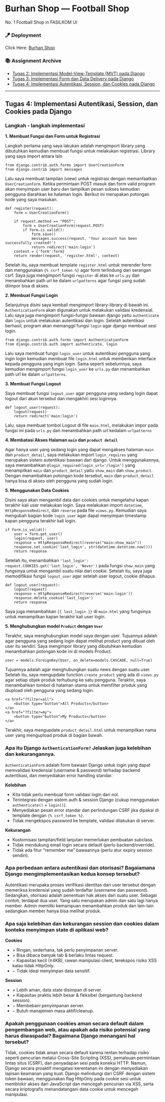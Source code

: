 # Burhan Shop — Football Shop

No. 1 Football Shop in FASILKOM UI

### 🪁 Deployment 
Click Here: [Burhan Shop](https://malik-alifan-burhanshop.pbp.cs.ui.ac.id/)

### 📚 Assignment Archive
* [Tugas 2: Implementasi Model-View-Template (MVT) pada Django](https://github.com/KareemMalik/burhan-shop/wiki/Tugas-2:-Implementasi-Model%E2%80%90View%E2%80%90Template-(MVT)-pada-Django)
* [Tugas 3: Implementasi Form dan Data Delivery pada Django](https://github.com/KareemMalik/burhan-shop/wiki/Tugas-3:-Implementasi-Form-dan-Data-Delivery-pada-Django)
* [Tugas 4: Implementasi Autentikasi, Session, dan Cookies pada Django](https://github.com/KareemMalik/burhan-shop/wiki/Tugas-4:-Implementasi-Autentikasi,-Session,-dan-Cookies-pada-Django)


***

## Tugas 4: Implementasi Autentikasi, Session, dan Cookies pada Django

### Langkah - langkah implementasi
**1. Membuat Fungsi dan Form untuk Registrasi**

Langkah pertama yang saya lakukan adalah mengimport library yang dibutuhkan kemudian membuat fungsi untuk melakukan registrasi. Library yang saya import antara lain 

```
from django.contrib.auth.forms import UserCreationForm
from django.contrib import messages
```
Lalu saya membuat tampilan (view) untuk registrasi dengan memanfaatkan `UserCreationForm`. Ketika permintaan POST masuk dan form valid program akan menyimpan user baru dan tampilkan pesan sukses kemudian pengguna diarahkan ke halaman login. Berikut ini merupakan potongan kode yang saya masukan.
```
def register(request):
    form = UserCreationForm()

    if request.method == "POST":
        form = UserCreationForm(request.POST)
        if form.is_valid():
            form.save()
            messages.success(request, 'Your account has been successfully created!')
            return redirect('main:login')
    context = {'form':form}
    return render(request, 'register.html', context)
```
Setelah itu, saya membuat template `register.html` untuk merender form dan menggunakan `{% csrf_token %}` agar form terlindung dari serangan csrf. Saya juga mengimport fungsi `register` di atas ke `urls.py` dan menambahkan path url ke dalam `urlpatterns` agar fungsi yang sudah diimpor bisa di akses.

**2. Membuat Fungsi Login**

Selanjutnya disini saya kembali mengimport library-library di bawah ini. `AuthenticationForm` akan digunakan untuk melakukan validasi kredensial. Lalu saya juga mengimport fungsi-fungsi bawaan django yaitu `authenticate` dan `login` untuk melakukan autentikasi dan login. Setelah autentikasi berhasil, program akan memanggil fungsi `login` agar django membuat sesi login.
```
from django.contrib.auth.forms import AuthenticationForm
from django.contrib.auth import authenticate, login
```
Lalu saya membuat fungsi `login_user` untuk autentikasi pengguna yang ingin login kemudian membuat file `login.html` untuk memberikan interface kepada pengguna yang ingin login. Sama seperti sebelumnya, saya kemudian mengimport fungsi `login_user` ke `urls.py` dan menambahkan path url ke dalam `urlpatterns`.

**3. Membuat Fungsi Logout**

Saya membuat fungsi `logout_user` agar pengguna yang sedang login dapat logout dari akun tersebut dan mengakhiri sesi loginnya. 
```
def logout_user(request):
    logout(request)
    return redirect('main:login')
```
Lalu, saya membuat tombol Logout di file `main.html`, melakukan impor pada fungsi ini pada `urls.py` dan menambahkan path url kedalam `urlpatterns`

**4. Membatasi Akses Halaman `main` dan `product detail`**

Agar hanya user yang sedang login yang dapat mengakses halaman `main` dan `product_detail`, saya melakukan import `login_requires` yang merupakan sistem autentikasi bawaan dari django. Untuk menggunakannya, saya menambahkan `@login_required(login_url='/login')` yang menampilkan `main` dan `product_detail` yaitu `show_main` dan `show_product`. Dengan menambahkan potongan kode tersebut, `main` dan `product_detail` hanya bisa di akses oleh pengguna yang sudah login.

**5. Menggunakan Data Cookies**

Disini saya akan mengambil data dari cookies untuk mengetahui kapan terakhir kali user melakukan login. Saya melakukan import `datetime`, `HttpResponseRedirect`, dan `reverse` pada file `views.py`. Kemudian saya mengubah bagian kode `login_user` agar dapat menyimpan timestamp kapan pengguna terakhir kali login. 

```
if form.is_valid():
    user = form.get_user()
    login(request, user)
    response = HttpResponseRedirect(reverse("main:show_main"))
    response.set_cookie('last_login', str(datetime.datetime.now()))
    return response
```
Setelah itu, menambahkan `'last_login': request.COOKIES.get('last_login', 'Never')` pada fungsi `show_main` yang fungsinya untuk mengambil suatu nilai dari cookie. Setelah itu, saya juga memodifikasi fungsi `logout_user` agar setelah user logout, cookie dihapus.
```
def logout_user(request):
    logout(request)
    response = HttpResponseRedirect(reverse('main:login'))
    response.delete_cookie('last_login')
    return response
```
Saya juga menambahkan `{{ last_login }}` di `main.html` yang fungsinya untuk menampilkan kapan terakhir kali user login.

**5. Menghubungkan model `Product` dengan `User`**

Terakhir, saya menghubungkan model saya dengan user. Tujuannya adalah agar pengguna yang sedang login dapat melihat product yang dibuat oleh user itu sendiri. Saya mengimpor library yang dibutuhkan kemudian menambahkan potongan kode ini di models Product.
```
user = models.ForeignKey(User, on_delete=models.CASCADE, null=True) 
```
Tujuannya adalah agar menghubungkan suatu news dengan suatu user. Setelah itu, saya mengupdate function `create_product` yang ada di `views.py` agar setiap objek produk terhubung ke satu pengguna. Terakhir, saya menambahkan tombol di halaman utama untuk memfilter produk yang diupload oleh pengguna yang sedang login.
```
<a href="?filter=all">
    <button type="button">All Products</button>
</a>
<a href="?filter=my">
    <button type="button">My Products</button>
</a> 
```
Terakhir, saya mengupdate `product_detail.html` untuk menampilkan nama user yang mengupload produk di bagian bawah.


### Apa itu Django `AuthenticationForm?` Jelaskan juga kelebihan dan kekurangannya.
`AuthenticationForm` adalah form bawaan Django untuk login yang dapat memvalidasi kredensial (username & password) terhadap backend autentikasi, dan menyediakan error handling standar.

**Kelebihan**
* Kita tidak perlu membuat form validasi login dari nol.
* Terintegrasi dengan sistem auth & session Django (cukup menggunakan `authenticate()` + `login()`).
* Menyediakan pesan error standar dan perlindungan CSRF jika dipakai di template dengan `{% csrf_token %}`.
* Tidak mengekspos password ke template, validasi dilakukan di server.

**Kekurangan**
* Kustomisasi tampilan/field lanjutan memerlukan pembuatan subclass.
* Tidak mendukung email login secara default (perlu backend/override).
* Tidak ada fitur “remember me” bawaannya (perlu atur expiry session sendiri).


### Apa perbedaan antara autentikasi dan otorisasi? Bagaiamana Django mengimplementasikan kedua konsep tersebut?
Autentikasi merupaka proses verifikasi identitas dari user tersebut dengan memeriksa kredensial yang sudah terdaftar (username dan password). Sedangkan, otorisasi adalah penentuan hak akses dari suatu user. Sebagai contoh, terdapat dua user. Yang satu merupakan admin dan satu lagi hanya member. Admin memiliki kemampuan menambahkan produk dan lain-lain sedangkan member hanya bisa melihat produk.



### Apa saja kelebihan dan kekurangan session dan cookies dalam konteks menyimpan state di aplikasi web?

**Cookies**
* \+ Ringan, sederhana, tak perlu penyimpanan server.
* \+ Bisa dibaca banyak tab & berlaku lintas request.
* − Kapasitas kecil (±4KB), rawan manipulasi client, terekspos risiko XSS kalau tidak HttpOnly.
* − Tidak ideal menyimpan data sensitif.

**Session**
* \+ Lebih aman, data state disimpan di server.
* \+ Kapasitas praktis lebih besar & fleksibel (bergantung backend session).
* − Membebani penyimpanan server.
* − Butuh manajemen masa aktif/cleanup.



### Apakah penggunaan cookies aman secara default dalam pengembangan web, atau apakah ada risiko potensial yang harus diwaspadai? Bagaimana Django menangani hal tersebut?

Tidak, cookies tidak aman secara default karena rentan terhadap risiko seperti pencurian melalui Cross-Site Scripting (XSS), pemalsuan permintaan lintas situs (CSRF), dan penyadapan sesi pada koneksi HTTP. Namun, Django secara proaktif mengatasi kerentanan ini dengan menyediakan lapisan keamanan yang kuat. Django melindungi dari CSRF dengan sistem token bawaan, menggunakan flag HttpOnly pada cookie sesi untuk memblokir akses dari JavaScript dan mencegah pencurian via XSS, serta secara kriptografis menandatangani data cookie untuk mencegah manipulasi. 